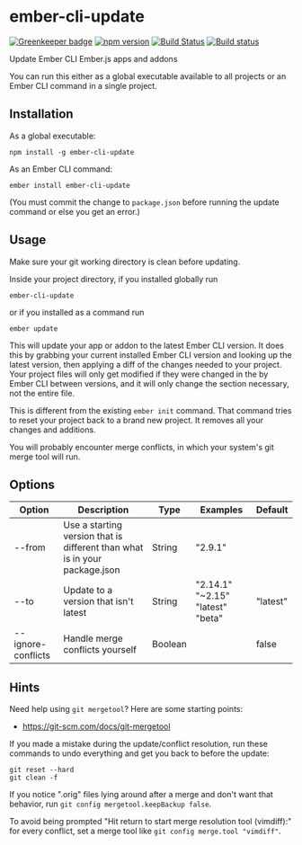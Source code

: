 # ember-cli-update

[![Greenkeeper badge](https://badges.greenkeeper.io/kellyselden/ember-cli-update.svg)](https://greenkeeper.io/)
[![npm version](https://badge.fury.io/js/ember-cli-update.svg)](https://badge.fury.io/js/ember-cli-update)
[![Build Status](https://travis-ci.org/kellyselden/ember-cli-update.svg?branch=master)](https://travis-ci.org/kellyselden/ember-cli-update)
[![Build status](https://ci.appveyor.com/api/projects/status/68qn3jkwcg4273v2/branch/master?svg=true)](https://ci.appveyor.com/project/kellyselden/ember-cli-update/branch/master)

Update Ember CLI Ember.js apps and addons

You can run this either as a global executable available to all projects or an Ember CLI command in a single project.

## Installation

As a global executable:

`npm install -g ember-cli-update`

As an Ember CLI command:

`ember install ember-cli-update`

(You must commit the change to `package.json` before running the update command or else you get an error.)

## Usage

Make sure your git working directory is clean before updating.

Inside your project directory, if you installed globally run

`ember-cli-update`

or if you installed as a command run

`ember update`

This will update your app or addon to the latest Ember CLI version. It does this by grabbing your current installed Ember CLI version and looking up the latest version, then applying a diff of the changes needed to your project. Your project files will only get modified if they were changed in the by Ember CLI between versions, and it will only change the section necessary, not the entire file.

This is different from the existing `ember init` command. That command tries to reset your project back to a brand new project. It removes all your changes and additions.

You will probably encounter merge conflicts, in which your system's git merge tool will run.

## Options

| Option | Description | Type | Examples | Default |
|---|---|---|---|---|
| --from | Use a starting version that is different than what is in your package.json | String | "2.9.1" | |
| --to | Update to a version that isn\'t latest | String | "2.14.1" "~2.15" "latest" "beta" | "latest" |
| --ignore-conflicts | Handle merge conflicts yourself | Boolean | | false |

## Hints

Need help using `git mergetool`? Here are some starting points:

* https://git-scm.com/docs/git-mergetool

If you made a mistake during the update/conflict resolution, run these commands to undo everything and get you back to before the update:

```
git reset --hard
git clean -f
```

If you notice ".orig" files lying around after a merge and don't want that behavior, run `git config mergetool.keepBackup false`.

To avoid being prompted "Hit return to start merge resolution tool (vimdiff):" for every conflict, set a merge tool like `git config merge.tool "vimdiff"`.
